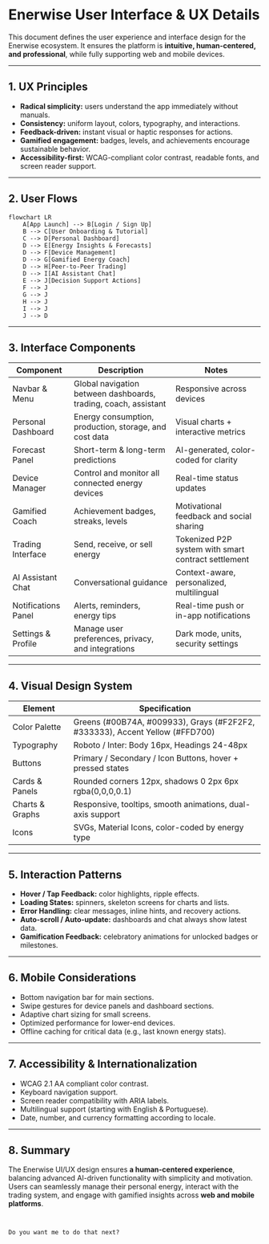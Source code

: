 
# Enerwise User Interface & UX Details

This document defines the user experience and interface design for the Enerwise ecosystem. It ensures the platform is **intuitive, human-centered, and professional**, while fully supporting web and mobile devices.

---

## 1. UX Principles

- **Radical simplicity:** users understand the app immediately without manuals.  
- **Consistency:** uniform layout, colors, typography, and interactions.  
- **Feedback-driven:** instant visual or haptic responses for actions.  
- **Gamified engagement:** badges, levels, and achievements encourage sustainable behavior.  
- **Accessibility-first:** WCAG-compliant color contrast, readable fonts, and screen reader support.  

---

## 2. User Flows

```mermaid
flowchart LR
    A[App Launch] --> B[Login / Sign Up]
    B --> C[User Onboarding & Tutorial]
    C --> D[Personal Dashboard]
    D --> E[Energy Insights & Forecasts]
    D --> F[Device Management]
    D --> G[Gamified Energy Coach]
    D --> H[Peer-to-Peer Trading]
    D --> I[AI Assistant Chat]
    E --> J[Decision Support Actions]
    F --> J
    G --> J
    H --> J
    I --> J
    J --> D
````

---

## 3. Interface Components

| Component           | Description                                                     | Notes                                               |
| ------------------- | --------------------------------------------------------------- | --------------------------------------------------- |
| Navbar & Menu       | Global navigation between dashboards, trading, coach, assistant | Responsive across devices                           |
| Personal Dashboard  | Energy consumption, production, storage, and cost data          | Visual charts + interactive metrics                 |
| Forecast Panel      | Short-term & long-term predictions                              | AI-generated, color-coded for clarity               |
| Device Manager      | Control and monitor all connected energy devices                | Real-time status updates                            |
| Gamified Coach      | Achievement badges, streaks, levels                             | Motivational feedback and social sharing            |
| Trading Interface   | Send, receive, or sell energy                                   | Tokenized P2P system with smart contract settlement |
| AI Assistant Chat   | Conversational guidance                                         | Context-aware, personalized, multilingual           |
| Notifications Panel | Alerts, reminders, energy tips                                  | Real-time push or in-app notifications              |
| Settings & Profile  | Manage user preferences, privacy, and integrations              | Dark mode, units, security settings                 |

---

## 4. Visual Design System

| Element         | Specification                                                                |
| --------------- | ---------------------------------------------------------------------------- |
| Color Palette   | Greens (#00B74A, #009933), Grays (#F2F2F2, #333333), Accent Yellow (#FFD700) |
| Typography      | Roboto / Inter: Body 16px, Headings 24-48px                                  |
| Buttons         | Primary / Secondary / Icon Buttons, hover + pressed states                   |
| Cards & Panels  | Rounded corners 12px, shadows 0 2px 6px rgba(0,0,0,0.1)                      |
| Charts & Graphs | Responsive, tooltips, smooth animations, dual-axis support                   |
| Icons           | SVGs, Material Icons, color-coded by energy type                             |

---

## 5. Interaction Patterns

* **Hover / Tap Feedback:** color highlights, ripple effects.
* **Loading States:** spinners, skeleton screens for charts and lists.
* **Error Handling:** clear messages, inline hints, and recovery actions.
* **Auto-scroll / Auto-update:** dashboards and chat always show latest data.
* **Gamification Feedback:** celebratory animations for unlocked badges or milestones.

---

## 6. Mobile Considerations

* Bottom navigation bar for main sections.
* Swipe gestures for device panels and dashboard sections.
* Adaptive chart sizing for small screens.
* Optimized performance for lower-end devices.
* Offline caching for critical data (e.g., last known energy stats).

---

## 7. Accessibility & Internationalization

* WCAG 2.1 AA compliant color contrast.
* Keyboard navigation support.
* Screen reader compatibility with ARIA labels.
* Multilingual support (starting with English & Portuguese).
* Date, number, and currency formatting according to locale.

---

## 8. Summary

The Enerwise UI/UX design ensures **a human-centered experience**, balancing advanced AI-driven functionality with simplicity and motivation. Users can seamlessly manage their personal energy, interact with the trading system, and engage with gamified insights across **web and mobile platforms**.

```


Do you want me to do that next?
```
